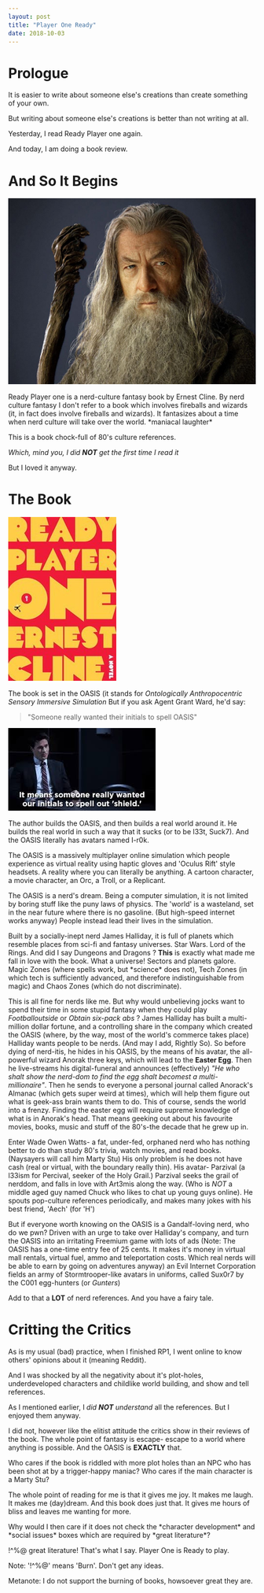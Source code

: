 ```yaml
---
layout: post
title: "Player One Ready"
date: 2018-10-03
---
```


# Prologue
It is easier to write about someone else's creations than create something of your own. 

But writing about someone else's creations is better than not writing at all.

Yesterday, I read Ready Player one again.

And today, I am doing a book review.

# And So It Begins

![Gandalf](/assets/Gandalf-2.jpg)

Ready Player one is a nerd-culture fantasy book by Ernest Cline. By nerd culture fantasy I don't refer to a book which involves fireballs and wizards (it, in fact does involve fireballs and wizards). It fantasizes about a time when nerd culture will take over the world. \*maniacal laughter\*

This is a book chock-full of 80's culture references. 

*Which, mind you, I did **NOT** get the first time I read it*

But I loved it anyway.

# The Book

![RP1](/assets/rp1.jpg)

The book is set in the OASIS (it stands for *Ontologically Anthropocentric Sensory Immersive Simulation* But if you ask Agent Grant Ward, he'd say: 
> "Someone really wanted their initials to spell OASIS"

![SHIELD](/assets/ward.jpeg)

The author builds the OASIS, and then builds a real world around it. He builds the real world in such a way that it sucks (or to be l33t, Suck7). And the OASIS literally has avatars named I-r0k.

The OASIS is a massively multiplayer online simulation which people experience as virtual reality using haptic gloves and 'Oculus Rift' style headsets. A reality where you can literally be anything. A cartoon character, a movie character, an Orc, a Troll, or a Replicant.

The OASIS is a nerd's dream. Being a computer simulation, it is not limited by boring stuff like the puny laws of physics. The 'world' is a wasteland, set in the near future where there is no gasoline. (But high-speed internet works anyway) People instead lead their lives in the simulation.

Built by a socially-inept nerd James Halliday, it is full of planets which resemble places from sci-fi and fantasy universes. Star Wars. Lord of the Rings. And did I say Dungeons and Dragons ? **This** is exactly what made me fall in love with the book. What a universe! Sectors and planets galore. Magic Zones (where spells work, but \*science\* does not), Tech Zones (in which tech is sufficiently advanced, and therefore indistinguishable from magic) and Chaos Zones (which do not discriminate).

This is all fine for nerds like me. But why would unbelieving jocks want to spend their time in some stupid fantasy when they could play *Footballoutside* or *Obtain six-pack abs* ? James Halliday has built a multi-million dollar fortune, and a controlling share in the company which created the OASIS (where, by the way, most of the world's commerce takes place) Halliday wants people to be nerds. (And may I add, Rightly So). So before dying of nerd-itis, he hides in his OASIS, by the means of his avatar, the all-powerful wizard Anorak three keys, which will lead to the **Easter Egg**. Then he live-streams his digital-funeral and announces (effectively) *"He who shalt show the nerd-dom to find the egg shalt becomest a multi-millionaire"*. Then he sends to everyone a personal journal called Anorack's Almanac (which gets super weird at times), which will help them figure out what is geek-ass brain wants them to do. This of course, sends the world into a frenzy. Finding the easter egg will require supreme knowledge of what is in Anorak's head. That means geeking out about his favourite movies, books, music and stuff of the 80's-the decade that he grew up in.

Enter Wade Owen Watts- a fat, under-fed, orphaned nerd who has nothing better to do than study 80's trivia, watch movies, and read books. (Naysayers will call him Marty Stu) His only problem is he does not have cash (real or virtual, with the boundary really thin). His avatar- Parzival (a l33ism for Percival, seeker of the Holy Grail.) Parzival seeks the grail of nerddom, and falls in love with Art3mis along the way. (Who is *NOT* a middle aged guy named Chuck who likes to chat up young guys online). He spouts pop-culture references periodically, and makes many jokes with his best friend, 'Aech' (for 'H')

But if everyone worth knowing on the OASIS is a Gandalf-loving nerd, who do we pwn? Driven with an urge to take over Halliday's company, and turn the OASIS into an irritating Freemium game with lots of ads (Note: The OASIS has a one-time entry fee of 25 cents. It makes it's money in virtual mall rentals, virtual fuel, ammo and teleportation costs. Which real nerds will be able to earn by going on adventures anyway) an Evil Internet Corporation fields an army of Stormtrooper-like avatars in uniforms, called Sux0r7 by the C001 egg-hunters (or *Gunters*)

Add to that a **LOT** of nerd references. And you have a fairy tale.

# Critting the Critics

As is my usual (bad) practice, when I finished RP1, I went online to know others' opinions about it (meaning Reddit). 

And I was shocked by all the negativity about it's plot-holes, underdeveloped characters and childlike world building, and show and tell references.

As I mentioned earlier, I *did **NOT** understand* all the references. But I enjoyed them anyway.

I did not, however like the elitist attitude the critics show in their reviews of the book. The whole point of fantasy is escape- escape to a world where anything is possible. And the OASIS is **EXACTLY** that.

Who cares if the book is riddled with more plot holes than an NPC who has been shot at by a trigger-happy maniac? Who cares if the main character is a Marty Stu?

The whole point of reading for me is that it gives me joy. It makes me laugh. It makes me (day)dream. And this book does just that. It gives me hours of bliss and leaves me wanting for more.

Why would I then care if it does not check the \*character development\* and \*social issues\* boxes which are required by \*great literature\*?

!^%@ great literature! That's what I say.
Player One is Ready to play.

Note: '!^%@' means 'Burn'. Don't get any ideas.

Metanote: I do not support the burning of books, howsoever great they are.
